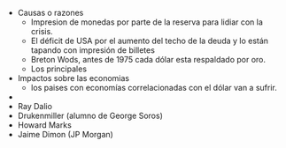 - Causas o razones
	- Impresion de monedas por parte de la reserva para lidiar con la crisis.
	- El déficit de USA por el aumento del techo de la deuda y lo están tapando con impresión de billetes
	- Breton Wods, antes de 1975 cada dólar esta respaldado por oro.
	- Los principales
- Impactos sobre las economias
	- los paises con economías correlacionadas con el dólar van a sufrir.
-
- Ray Dalio
- Drukenmiller (alumno de George Soros)
- Howard Marks
- Jaime Dimon (JP Morgan)